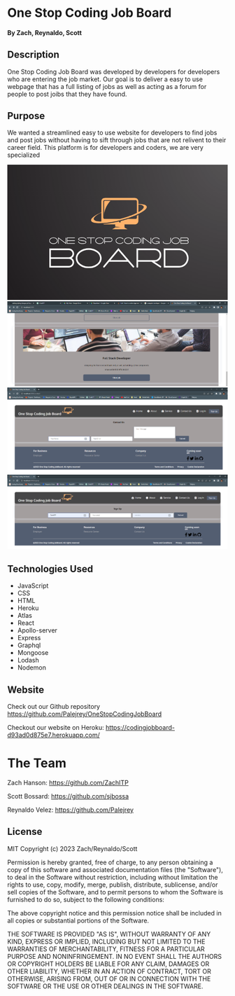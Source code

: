 # One Stop Coding Job Board

#### By Zach, Reynaldo, Scott

## Description
One Stop Coding Job Board was developed by developers for developers who are entering the job market. Our goal is to deliver a easy to use webpage that has a full listing of jobs as well as acting as a forum for people to post joibs that they have found.


## Purpose

We wanted a streamlined easy to use website for developers to find jobs and post jobs without having to sift through jobs that are not relivent to their career field. This platform is for developers and coders, we are very specialized 

<img src="./assets/4.png" alt="Logo" title="Logo">
<img src="./assets/page.png" alt="cards" title="cards">
<img src="./assets/contact.png" alt="contact page" title="contact page">
<img src="./assets/signup.png" alt="sign-up page" title="sign-up page">

## Technologies Used

* JavaScript
* CSS
* HTML
* Heroku
* Atlas 
* React
* Apollo-server
* Express
* Graphql
* Mongoose
* Lodash
* Nodemon



## Website

Check out our Github repository https://github.com/Palejrey/OneStopCodingJobBoard

Checkout our website on Heroku: https://codingjobboard-d93ad0d875e7.herokuapp.com/

# The Team

Zach Hanson:    https://github.com/ZachITP

Scott Bossard:  https://github.com/sjbossa

Reynaldo Velez: https://github.com/Palejrey


## License

MIT Copyright (c) 2023 Zach/Reynaldo/Scott

Permission is hereby granted, free of charge, to any person obtaining a copy of this software and associated documentation files (the "Software"), to deal in the Software without restriction, including without limitation the rights to use, copy, modify, merge, publish, distribute, sublicense, and/or sell copies of the Software, and to permit persons to whom the Software is furnished to do so, subject to the following conditions:

The above copyright notice and this permission notice shall be included in all copies or substantial portions of the Software.

THE SOFTWARE IS PROVIDED "AS IS", WITHOUT WARRANTY OF ANY KIND, EXPRESS OR IMPLIED, INCLUDING BUT NOT LIMITED TO THE WARRANTIES OF MERCHANTABILITY, FITNESS FOR A PARTICULAR PURPOSE AND NONINFRINGEMENT. IN NO EVENT SHALL THE AUTHORS OR COPYRIGHT HOLDERS BE LIABLE FOR ANY CLAIM, DAMAGES OR OTHER LIABILITY, WHETHER IN AN ACTION OF CONTRACT, TORT OR OTHERWISE, ARISING FROM, OUT OF OR IN CONNECTION WITH THE SOFTWARE OR THE USE OR OTHER DEALINGS IN THE SOFTWARE.
